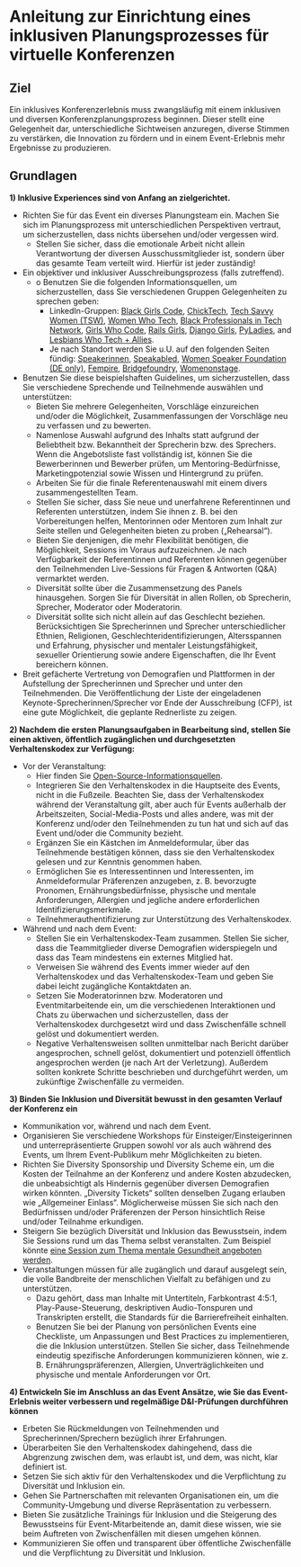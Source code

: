 # Anleitung zur Einrichtung eines inklusiven Planungsprozesses für virtuelle Konferenzen 

## Ziel 
Ein inklusives Konferenzerlebnis muss zwangsläufig mit einem inklusiven und diversen Konferenzplanungsprozess beginnen. Dieser stellt eine Gelegenheit dar, unterschiedliche Sichtweisen anzuregen, diverse Stimmen zu verstärken, die Innovation zu fördern und in einem Event-Erlebnis mehr Ergebnisse zu produzieren.  

## Grundlagen 
**1) Inklusive Experiences sind von Anfang an zielgerichtet.** 
  * Richten Sie für das Event ein diverses Planungsteam ein. Machen Sie sich im Planungsprozess mit unterschiedlichen Perspektiven vertraut, um sicherzustellen, dass nichts übersehen und/oder vergessen wird. 
    * Stellen Sie sicher, dass die emotionale Arbeit nicht allein Verantwortung der diversen Ausschussmitglieder ist, sondern über das gesamte Team verteilt wird. Hierfür ist jeder zuständig! 
  * Ein objektiver und inklusiver Ausschreibungsprozess (falls zutreffend). 
    * o	Benutzen Sie die folgenden Informationsquellen, um sicherzustellen, dass Sie verschiedenen Gruppen Gelegenheiten zu sprechen geben:  
      * LinkedIn-Gruppen: [Black Girls Code](https://www.linkedin.com/company/black-girls-code/people/), [ChickTech](https://www.linkedin.com/company/chicktech/people/), [Tech Savvy Women (TSW)](https://www.linkedin.com/groups/124180/), [Women Who Tech](https://www.linkedin.com/company/women-who-tech/), [Black Professionals in Tech Network](https://www.linkedin.com/company/bptn/), [Girls Who Code](https://www.linkedin.com/school/girlswhocode/), [Rails Girls](https://www.linkedin.com/company/rails-girls/), [Django Girls](https://www.linkedin.com/company/django-girls/), [PyLadies](https://www.linkedin.com/groups/3984711/), and [Lesbians Who Tech + Allies](https://www.linkedin.com/company/lesbians-who-tech/). 
      * Je nach Standort werden Sie u.U. auf den folgenden Seiten fündig: [Speakerinnen](https://speakerinnen.org/), [Speakabled](https://www.speakabled.com/), [Women Speaker Foundation (DE only)](https://women-speaker-foundation.jimdo.com/), [Fempire](https://github.com/fempire), [Bridgefoundry](https://bridgefoundry.org/), [Womenonstage](https://www.womenonstage.net/).
  * Benutzen Sie diese beispielshaften Guidelines, um sicherzustellen, dass Sie verschiedene Sprechende und Teilnehmende auswählen und unterstützen:  
      * Bieten Sie mehrere Gelegenheiten, Vorschläge einzureichen und/oder die Möglichkeit, Zusammenfassungen der Vorschläge neu zu verfassen und zu bewerten.
      * Namenlose Auswahl aufgrund des Inhalts statt aufgrund der Beliebtheit bzw. Bekanntheit der Sprecherin bzw. des Sprechers. Wenn die Angebotsliste fast vollständig ist, können Sie die Bewerberinnen und Bewerber prüfen, um Mentoring-Bedürfnisse, Marketingpotenzial sowie Wissen und Hintergrund zu prüfen.
      * Arbeiten Sie für die finale Referentenauswahl mit einem divers zusammengestellten Team.
      * Stellen Sie sicher, dass Sie neue und unerfahrene Referentinnen und Referenten unterstützen, indem Sie ihnen z. B. bei den Vorbereitungen helfen, Mentorinnen oder Mentoren zum Inhalt zur Seite stellen und Gelegenheiten bieten zu proben („Rehearsal“).
      * Bieten Sie denjenigen, die mehr Flexibilität benötigen, die Möglichkeit, Sessions im Voraus aufzuzeichnen. Je nach Verfügbarkeit der Referentinnen und Referenten können gegenüber den Teilnehmenden Live-Sessions für Fragen & Antworten (Q&A) vermarktet werden.
      * Diversität sollte über die Zusammensetzung des Panels hinausgehen. Sorgen Sie für Diversität in allen Rollen, ob Sprecherin, Sprecher, Moderator oder Moderatorin.
      * Diversität sollte sich nicht allein auf das Geschlecht beziehen. Berücksichtigen Sie Sprecherinnen und Sprecher unterschiedlicher Ethnien, Religionen, Geschlechteridentifizierungen, Altersspannen und Erfahrung, physischer und mentaler Leistungsfähigkeit, sexueller Orientierung sowie andere Eigenschaften, die Ihr Event bereichern können. 
  * Breit gefächerte Vertretung von Demografien und Plattformen in der Aufstellung der Sprecherinnen und Sprecher und unter den Teilnehmenden. Die Veröffentlichung der Liste der eingeladenen Keynote-Sprecherinnen/Sprecher vor Ende der Ausschreibung (CFP), ist eine gute Möglichkeit, die geplante Rednerliste zu zeigen.    

**2) Nachdem die ersten Planungsaufgaben in Bearbeitung sind, stellen Sie einen aktiven, öffentlich zugänglichen und durchgesetzten Verhaltenskodex zur Verfügung:**
  * Vor der Veranstaltung: 
    * Hier finden Sie [Open-Source-Informationsquellen](https://github.com/jennymevents/sustainable-events/blob/main/sustainable-event-code-of-conduct.md). 
    * Integrieren Sie den Verhaltenskodex in die Hauptseite des Events, nicht in die Fußzeile. Beachten Sie, dass der Verhaltenskodex während der Veranstaltung gilt, aber auch für Events außerhalb der Arbeitszeiten, Social-Media-Posts und alles andere, was mit der Konferenz und/oder den Teilnehmenden zu tun hat und sich auf das Event und/oder die Community bezieht.
    * Ergänzen Sie ein Kästchen im Anmeldeformular, über das Teilnehmende bestätigen können, dass sie den Verhaltenskodex gelesen und zur Kenntnis genommen haben.
    * Ermöglichen Sie es Interessentinnen und Interessenten, im Anmeldeformular Präferenzen anzugeben, z. B. bevorzugte Pronomen, Ernährungsbedürfnisse, physische und mentale Anforderungen, Allergien und jegliche andere erforderlichen Identifizierungsmerkmale.
    * Teilnehmerauthentifizierung zur Unterstützung des Verhaltenskodex. 
  * Während und nach dem Event: 
    * Stellen Sie ein Verhaltenskodex-Team zusammen. Stellen Sie sicher, dass die Teammitglieder diverse Demografien widerspiegeln und dass das Team mindestens ein externes Mitglied hat.
    * Verweisen Sie während des Events immer wieder auf den Verhaltenskodex und das Verhaltenskodex-Team und geben Sie dabei leicht zugängliche Kontaktdaten an.
    * Setzen Sie Moderatorinnen bzw. Moderatoren und Eventmitarbeitende ein, um die verschiedenen Interaktionen und Chats zu überwachen und sicherzustellen, dass der Verhaltenskodex durchgesetzt wird und dass Zwischenfälle schnell gelöst und dokumentiert werden.
    * Negative Verhaltensweisen sollten unmittelbar nach Bericht darüber angesprochen, schnell gelöst, dokumentiert und potenziell öffentlich angesprochen werden (je nach Art der Verletzung). Außerdem sollten konkrete Schritte beschrieben und durchgeführt werden, um zukünftige Zwischenfälle zu vermeiden. 

**3) Binden Sie Inklusion und Diversität bewusst in den gesamten Verlauf der Konferenz ein**
  * Kommunikation vor, während und nach dem Event.
  * Organisieren Sie verschiedene Workshops für Einsteiger/Einsteigerinnen und unterrepräsentierte Gruppen sowohl vor als auch während des Events, um Ihrem Event-Publikum mehr Möglichkeiten zu bieten.
  * Richten Sie Diversity Sponsorship und Diversity Scheme ein, um die Kosten der Teilnahme an der Konferenz und andere Kosten abzudecken, die unbeabsichtigt als Hindernis gegenüber diversen Demografien wirken könnten. „Diversity Tickets“ sollten denselben Zugang erlauben wie „Allgemeiner Einlass“. Möglicherweise müssen Sie sich nach den Bedürfnissen und/oder Präferenzen der Person hinsichtlich Reise und/oder Teilnahme erkundigen.
  * Steigern Sie bezüglich Diversität und Inklusion das Bewusstsein, indem Sie Sessions rund um das Thema selbst veranstalten. Zum Beispiel könnte [eine Session zum Thema mentale Gesundheit angeboten werden](http://mhprompt.org/).  
  * Veranstaltungen müssen für alle zugänglich und darauf ausgelegt sein, die volle Bandbreite der menschlichen Vielfalt zu befähigen und zu unterstützen.  
    * Dazu gehört, dass man Inhalte mit Untertiteln, Farbkontrast 4:5:1, Play-Pause-Steuerung, deskriptiven Audio-Tonspuren und Transkripten erstellt, die Standards für die Barrierefreiheit einhalten.
    * Benutzen Sie bei der Planung von persönlichen Events eine Checkliste, um Anpassungen und Best Practices zu implementieren, die die Inklusion unterstützen. Stellen Sie sicher, dass Teilnehmende eindeutig spezifische Anforderungen kommunizieren können, wie z. B. Ernährungspräferenzen, Allergien, Unverträglichkeiten und physische und mentale Anforderungen vor Ort.  

**4) Entwickeln Sie im Anschluss an das Event Ansätze, wie Sie das Event-Erlebnis weiter verbessern und regelmäßige D&I-Prüfungen durchführen können**  
  * Erbeten Sie Rückmeldungen von Teilnehmenden und Sprecherinnen/Sprechern bezüglich ihrer Erfahrungen.
  * Überarbeiten Sie den Verhaltenskodex dahingehend, dass die Abgrenzung zwischen dem, was erlaubt ist, und dem, was nicht, klar definiert ist.
  * Setzen Sie sich aktiv für den Verhaltenskodex und die Verpflichtung zu Diversität und Inklusion ein.
  * Gehen Sie Partnerschaften mit relevanten Organisationen ein, um die Community-Umgebung und diverse Repräsentation zu verbessern.
  * Bieten Sie zusätzliche Trainings für Inklusion und die Steigerung des Bewusstseins für Event-Mitarbeitende an, damit diese wissen, wie sie beim Auftreten von Zwischenfällen mit diesen umgehen können.
  * Kommunizieren Sie offen und transparent über öffentliche Zwischenfälle und die Verpflichtung zu Diversität und Inklusion.
 
